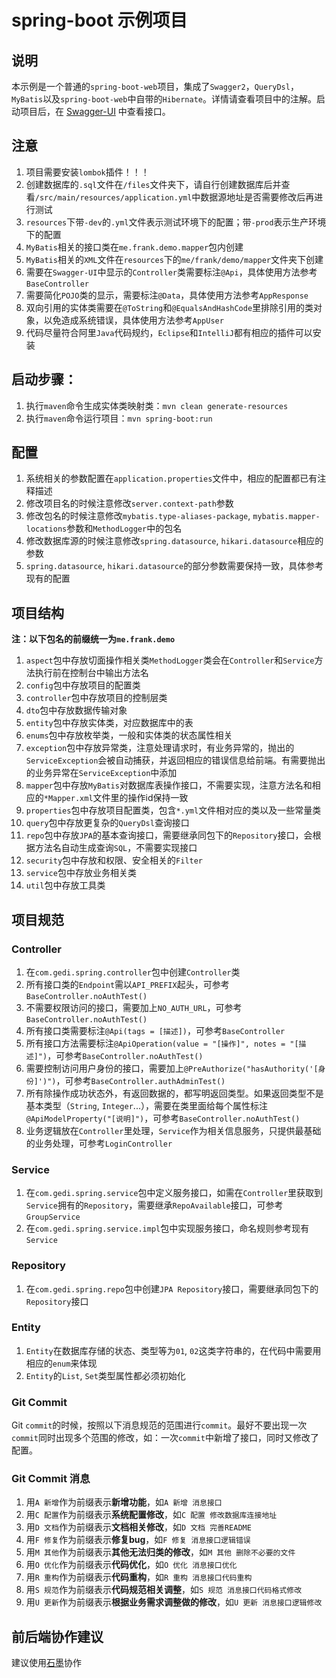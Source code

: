 # spring-boot 示例项目
## 说明
本示例是一个普通的`spring-boot-web`项目，集成了`Swagger2`，`QueryDsl`，`MyBatis`以及`spring-boot-web`中自带的`Hibernate`。详情请查看项目中的注解。启动项目后，在 [Swagger-UI](http://localhost:8000/promise-app-server/swagger-ui.html) 中查看接口。

## 注意
1. 项目需要安装`lombok`插件！！！
2. 创建数据库的`.sql`文件在`/files`文件夹下，请自行创建数据库后并查看`/src/main/resources/application.yml`中数据源地址是否需要修改后再进行测试
3. `resources`下带`-dev`的`.yml`文件表示测试环境下的配置；带`-prod`表示生产环境下的配置
3. `MyBatis`相关的接口类在`me.frank.demo.mapper`包内创建
4. `MyBatis`相关的`XML`文件在`resources`下的`me/frank/demo/mapper`文件夹下创建
5. 需要在`Swagger-UI`中显示的`Controller`类需要标注`@Api`，具体使用方法参考`BaseController`
6. 需要简化`POJO`类的显示，需要标注`@Data`，具体使用方法参考`AppResponse`
8. 双向引用的实体类需要在`@ToString`和`@EqualsAndHashCode`里排除引用的类对象，以免造成系统错误，具体使用方法参考`AppUser`
9. 代码尽量符合阿里`Java`代码规约，`Eclipse`和`IntelliJ`都有相应的插件可以安装

## 启动步骤：
1. 执行`maven`命令生成实体类映射类：`mvn clean generate-resources`
2. 执行`maven`命令运行项目：`mvn spring-boot:run`

## 配置

1. 系统相关的参数配置在`application.properties`文件中，相应的配置都已有注释描述
2. 修改项目名的时候注意修改`server.context-path`参数
3. 修改包名的时候注意修改`mybatis.type-aliases-package`, `mybatis.mapper-locations`参数和`MethodLogger`中的包名
4. 修改数据库源的时候注意修改`spring.datasource`, `hikari.datasource`相应的参数
5. `spring.datasource`, `hikari.datasource`的部分参数需要保持一致，具体参考现有的配置

## 项目结构

**注：以下包名的前缀统一为`me.frank.demo`**

1. `aspect`包中存放切面操作相关类`MethodLogger`类会在`Controller`和`Service`方法执行前在控制台中输出方法名
2. `config`包中存放项目的配置类
3. `controller`包中存放项目的控制层类
4. `dto`包中存放数据传输对象
5. `entity`包中存放实体类，对应数据库中的表
6. `enums`包中存放枚举类，一般和实体类的状态属性相关
7. `exception`包中存放异常类，注意处理请求时，有业务异常的，抛出的`ServiceException`会被自动捕获，并返回相应的错误信息给前端。有需要抛出的业务异常在`ServiceException`中添加
8. `mapper`包中存放`MyBatis`对数据库表操作接口，不需要实现，注意方法名和相应的`*Mapper.xml`文件里的操作id保持一致
9. `properties`包中存放项目配置类，包含`*.yml`文件相对应的类以及一些常量类
10. `query`包中存放更复杂的`QueryDsl`查询接口
11. `repo`包中存放`JPA`的基本查询接口，需要继承同包下的`Repository`接口，会根据方法名自动生成查询`SQL`，不需要实现接口
12. `security`包中存放和权限、安全相关的`Filter`
13. `service`包中存放业务相关类
14. `util`包中存放工具类

## 项目规范

### Controller

1. 在`com.gedi.spring.controller`包中创建`Controller`类
2. 所有接口类的`Endpoint`需以`API_PREFIX`起头，可参考`BaseController.noAuthTest()`
3. 不需要权限访问的接口，需要加上`NO_AUTH_URL`，可参考`BaseController.noAuthTest()`
4. 所有接口类需要标注`@Api(tags = [描述])`，可参考`BaseController`
5. 所有接口方法需要标注`@ApiOperation(value = "[操作]", notes = "[描述]")`，可参考`BaseController.noAuthTest()`
6. 需要控制访问用户身份的接口，需要加上`@PreAuthorize("hasAuthority('[身份]')")`，可参考`BaseController.authAdminTest()`
7. 所有除操作成功状态外，有返回数据的，都写明返回类型。如果返回类型不是基本类型（`String`, `Integer`...），需要在类里面给每个属性标注`@ApiModelProperty("[说明]")`，可参考`BaseController.noAuthTest()`
8. 业务逻辑放在`Controller`里处理，`Service`作为相关信息服务，只提供最基础的业务处理，可参考`LoginController`

### Service

1. 在`com.gedi.spring.service`包中定义服务接口，如需在`Controller`里获取到`Service`拥有的`Repository`，需要继承`RepoAvailable`接口，可参考`GroupService`
2. 在`com.gedi.spring.service.impl`包中实现服务接口，命名规则参考现有`Service`

### Repository

1. 在`com.gedi.spring.repo`包中创建`JPA Repository`接口，需要继承同包下的`Repository`接口

### Entity

1. `Entity`在数据库存储的状态、类型等为`01`, `02`这类字符串的，在代码中需要用相应的`enum`来体现
2. `Entity`的`List`, `Set`类型属性都必须初始化

### Git Commit

Git `commit`的时候，按照以下消息规范的范围进行`commit`。最好不要出现一次`commit`同时出现多个范围的修改，如：一次`commit`中新增了接口，同时又修改了配置。

### Git Commit 消息

1. 用`A 新增`作为前缀表示**新增功能**，如`A 新增 消息接口`
2. 用`C 配置`作为前缀表示**系统配置修改**，如`C 配置 修改数据库连接地址`
3. 用`D 文档`作为前缀表示**文档相关修改**，如`D 文档 完善README`
4. 用`F 修复`作为前缀表示**修复bug**，如`F 修复 消息接口逻辑错误`
5. 用`M 其他`作为前缀表示**其他无法归类的修改**，如`M 其他 删除不必要的文件`
6. 用`O 优化`作为前缀表示**代码优化**，如`O 优化 消息接口优化`
7. 用`R 重构`作为前缀表示**代码重构**，如`R 重构 消息接口代码重构`
8. 用`S 规范`作为前缀表示**代码规范相关调整**，如`S 规范 消息接口代码格式修改`
9. 用`U 更新`作为前缀表示**根据业务需求调整做的修改**，如`U 更新 消息接口逻辑修改`

## 前后端协作建议

建议使用[石墨](https://shimo.im/)协作